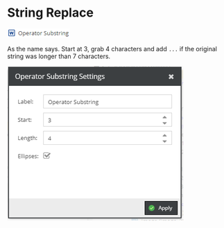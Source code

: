 # String Replace

![Setting](../../../img/gridconfig/operator_substring_symbol.png)

As the name says. Start at 3, grab 4 characters and add `...` if the original string was longer than 7 characters.

![Sample](../../../img/gridconfig/operator_substring_sample.png)




